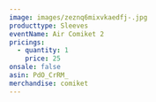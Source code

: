 ```yaml
---
image: images/zeznq6mixvkaedfj-.jpg
producttype: Sleeves
eventName: Air Comiket 2
pricings:
  - quantity: 1
    price: 25
onsale: false
asin: PdO_CrRM_
merchandise: comiket
---
```

